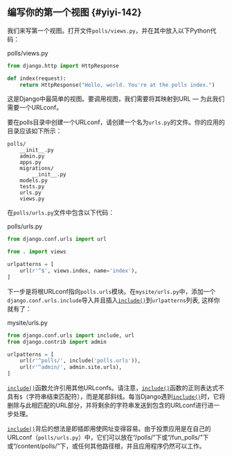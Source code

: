 ## 编写你的第一个视图 {#yiyi-142}

我们来写第一个视图。打开文件`polls/views.py`，并在其中放入以下Python代码：

polls/views.py

```py
from django.http import HttpResponse

def index(request):
    return HttpResponse("Hello, world. You're at the polls index.")
```

这是Django中最简单的视图。要调用视图，我们需要将其映射到URL — 为此我们需要一个URLconf。

要在polls目录中创建一个URLconf，请创建一个名为`urls.py`的文件。你的应用的目录应该如下所示：

```
polls/
    __init__.py
    admin.py
    apps.py
    migrations/
        __init__.py
    models.py
    tests.py
    urls.py
    views.py
```

在`polls/urls.py`文件中包含以下代码：

polls/urls.py

```py
from django.conf.urls import url

from . import views

urlpatterns = [
    url(r'^$', views.index, name='index'),
]
```

下一步是将根URLconf指向`polls.urls`模块。在`mysite/urls.py`中，添加一个`django.conf.urls.include`导入并且插入[`include()`](http://usyiyi.cn/documents/Django_111/ref/urls.html#django.conf.urls.include)到`urlpatterns`列表, 这样你就有了：

mysite/urls.py

```py
from django.conf.urls import include, url
from django.contrib import admin

urlpatterns = [
    url(r'^polls/', include('polls.urls')),
    url(r'^admin/', admin.site.urls),
]
```

[`include()`](http://usyiyi.cn/documents/Django_111/ref/urls.html#django.conf.urls.include)函数允许引用其他URLconfs。请注意，[`include()`](http://usyiyi.cn/documents/Django_111/ref/urls.html#django.conf.urls.include)函数的正则表达式不具有`$`（字符串结束匹配符），而是尾部斜线。每当Django遇到[`include()`](http://usyiyi.cn/documents/Django_111/ref/urls.html#django.conf.urls.include)时，它将删除与此相匹配的URL部分，并将剩余的字符串发送到包含的URLconf进行进一步处理。

[`include()`](http://usyiyi.cn/documents/Django_111/ref/urls.html#django.conf.urls.include)背后的想法是即插即用使网址变得容易。由于投票应用是在自己的URLconf（`polls/urls.py`）中，它们可以放在“/polls/”下或“/fun\_polls/”下或“/content/polls/”下，或任何其他路径根，并且应用程序仍然可以工作。



